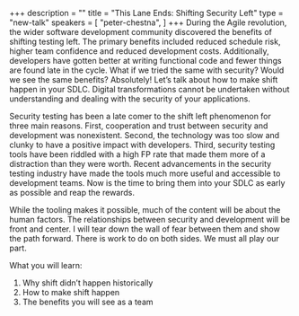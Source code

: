 +++
description = ""
title = "This Lane Ends: Shifting Security Left"
type = "new-talk"
speakers = [
        "peter-chestna",
]
+++
During the Agile revolution, the wider software development community discovered the benefits of shifting testing left. The primary benefits included reduced schedule risk, higher team confidence and reduced development costs. Additionally, developers have gotten better at writing functional code and fewer things are found late in the cycle. What if we tried the same with security? Would we see the same benefits? Absolutely! Let’s talk about how to make shift happen in your SDLC. Digital transformations cannot be undertaken without understanding and dealing with the security of your applications.

Security testing has been a late comer to the shift left phenomenon for three main reasons. First, cooperation and trust between security and development was nonexistent. Second, the technology was too slow and clunky to have a positive impact with developers. Third, security testing tools have been riddled with a high FP rate that made them more of a distraction than they were worth. Recent advancements in the security testing industry have made the tools much more useful and accessible to development teams. Now is the time to bring them into your SDLC as early as possible and reap the rewards.

While the tooling makes it possible, much of the content will be about the human factors. The relationships between security and development will be front and center. I will tear down the wall of fear between them and show the path forward. There is work to do on both sides. We must all play our part.

What you will learn:

1. Why shift didn’t happen historically
1. How to make shift happen
1. The benefits you will see as a team